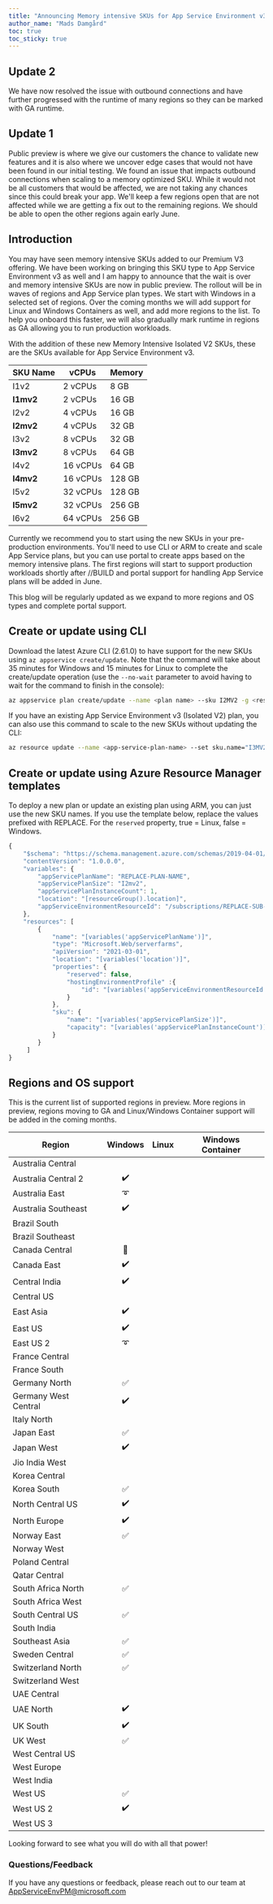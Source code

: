 ```yaml
---
title: "Announcing Memory intensive SKUs for App Service Environment v3"
author_name: "Mads Damgård"
toc: true
toc_sticky: true
---
```


## Update 2

We have now resolved the issue with outbound connections and have further progressed with the runtime of many regions so they can be marked with GA runtime.

## Update 1

Public preview is where we give our customers the chance to validate new features and it is also where we uncover edge cases that would not have been found in our initial testing. We found an issue that impacts outbound connections when scaling to a memory optimized SKU. While it would not be all customers that would be affected, we are not taking any chances since this could break your app. We'll keep a few regions open that are not affected while we are getting a fix out to the remaining regions. We should be able to open the other regions again early June.

## Introduction

You may have seen memory intensive SKUs added to our Premium V3 offering. We have been working on bringing this SKU type to App Service Environment v3 as well and I am happy to announce that the wait is over and memory intensive SKUs are now in public preview. The rollout will be in waves of regions and App Service plan types. We start with Windows in a selected set of regions. Over the coming months we will add support for Linux and Windows Containers as well, and add more regions to the list. To help you onboard this faster, we will also gradually mark runtime in regions as GA allowing you to run production workloads.

With the addition of these new Memory Intensive Isolated V2 SKUs, these are the SKUs available for App Service Environment v3.

|  **SKU Name** | **vCPUs** | **Memory** |
|---|---|---|
| I1v2 | 2 vCPUs | 8 GB |
| **I1mv2** | 2 vCPUs | 16 GB |
| I2v2 | 4 vCPUs | 16 GB |
| **I2mv2** | 4 vCPUs | 32 GB |
| I3v2 | 8 vCPUs | 32 GB |
| **I3mv2** | 8 vCPUs | 64 GB |
| I4v2 | 16 vCPUs | 64 GB |
| **I4mv2** | 16 vCPUs | 128 GB |
| I5v2 | 32 vCPUs | 128 GB |
| **I5mv2** | 32 vCPUs | 256 GB |
| I6v2 | 64 vCPUs | 256 GB |

Currently we recommend you to start using the new SKUs in your pre-production environments. You'll need to use CLI or ARM to create and scale App Service plans, but you can use portal to create apps based on the memory intensive plans. The first regions will start to support production workloads shortly after //BUILD and portal support for handling App Service plans will be added in June.

This blog will be regularly updated as we expand to more regions and OS types and complete portal support.

## Create or update using CLI

Download the latest Azure CLI (2.61.0) to have support for the new SKUs using `az appservice create/update`. Note that the command will take about 35 minutes for Windows and 15 minutes for Linux to complete the create/update operation (use the `--no-wait` parameter to avoid having to wait for the command to finish in the console):

```bash
az appservice plan create/update --name <plan name> --sku I2MV2 -g <resource-group-name> -e <ase-name or resource-id> --no-wait
```

If you have an existing App Service Environment v3 (Isolated V2) plan, you can also use this command to scale to the new SKUs without updating the CLI:

```bash
az resource update --name <app-service-plan-name> --set sku.name="I3MV2" -g <resource-group-name> --resource-type "Microsoft.Web/serverFarms"
```

## Create or update using Azure Resource Manager templates

To deploy a new plan or update an existing plan using ARM, you can just use the new SKU names. If you use the template below, replace the values prefixed with REPLACE. For the `reserved` property, true = Linux, false = Windows.

```javascript
{
    "$schema": "https://schema.management.azure.com/schemas/2019-04-01/deploymentTemplate.json#",
    "contentVersion": "1.0.0.0",
    "variables": {
        "appServicePlanName": "REPLACE-PLAN-NAME",
        "appServicePlanSize": "I2mv2",
        "appServicePlanInstanceCount": 1,
        "location": "[resourceGroup().location]",
        "appServiceEnvironmentResourceId": "/subscriptions/REPLACE-SUB-ID/resourceGroups/REPLACE-RG-NAME/providers/Microsoft.Web/hostingEnvironments/REPLACE-ASE-NAME"
    },
    "resources": [
        {
            "name": "[variables('appServicePlanName')]",
            "type": "Microsoft.Web/serverfarms",
            "apiVersion": "2021-03-01",
            "location": "[variables('location')]",
            "properties": {
                "reserved": false,
                "hostingEnvironmentProfile" :{
                    "id": "[variables('appServiceEnvironmentResourceId')]"
                }
            },
            "sku": {
                "name": "[variables('appServicePlanSize')]",
                "capacity": "[variables('appServicePlanInstanceCount')]"
            }
        }
     ]
}
```

## Regions and OS support

This is the current list of supported regions in preview. More regions in preview, regions moving to GA and Linux/Windows Container support will be added in the coming months.

| Region               | Windows                      | Linux                       | Windows Container         |
| -------------------- | :--------------------------: | :-------------------------: | :-------------------------: |
| Australia Central    |                            |                             |                            |
| Australia Central 2  | :heavy_check_mark:                           |                             |                            |
| Australia East       | :curly_loop:                           |                           |                            |
| Australia Southeast  | :heavy_check_mark:                           |                             |                            |
| Brazil South         |                            |                           |                            |
| Brazil Southeast     |                            |                             |                            |
| Canada Central       | :beginner:                           |                           |                            |
| Canada East          | :heavy_check_mark:                           |                             |                            |
| Central India        | :heavy_check_mark:                           |                           |                            |
| Central US           |                            |                           |                            |
| East Asia            | :heavy_check_mark:                           |                           |                            |
| East US              | :heavy_check_mark:                       |                           |                            |
| East US 2            | :curly_loop:                           |                           |                            |
| France Central       |                            |                           |                            |
| France South         |                            |                             |                            |
| Germany North        | ✅                           |                             |                            |
| Germany West Central | :heavy_check_mark:                           |                           |                            |
| Italy North          |                            |                           |                              |
| Japan East           | ✅                           |                           |                            |
| Japan West           | :heavy_check_mark:                           |                             |                            |
| Jio India West       |                              |                             |                            |
| Korea Central        |                            |                           |                            |
| Korea South          | ✅                           |                             |                            |
| North Central US     | :heavy_check_mark:                           |                             |                            |
| North Europe         | :heavy_check_mark:                           |                           |                            |
| Norway East          | ✅                           |                           |                            |
| Norway West          |                            |                             |                            |
| Poland Central       |                            |                           |                               |
| Qatar Central        |                            |                           |                              |
| South Africa North   | ✅                           |                           |                            |
| South Africa West    |                            |                             |                            |
| South Central US     | ✅                          |                           |                            |
| South India          |                            |                             |                            |
| Southeast Asia       | ✅                           |                           |                            |
| Sweden Central       | ✅                           |                           |                              |
| Switzerland North    | ✅                           |                           |                            |
| Switzerland West     |                            |                             |                            |
| UAE Central          |                            |                             |                            |
| UAE North            | :heavy_check_mark:                           |                          |                            |
| UK South             | :heavy_check_mark:                           |                           |                            |
| UK West              | ✅                           |                             |                            |
| West Central US      |                            |                             |                            |
| West Europe          |                            |                           |                            |
| West India           |                           |                             |                            |
| West US              | ✅                           |                             |                            |
| West US 2            | :heavy_check_mark:                           |                           |                            |
| West US 3            |                            |                           |                            |

Looking forward to see what you will do with all that power!

### Questions/Feedback

If you have any questions or feedback, please reach out to our team at [AppServiceEnvPM@microsoft.com](mailto:appserviceenvpm@microsoft.com)
